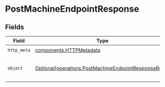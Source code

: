# PostMachineEndpointResponse


## Fields

| Field                                                                                                              | Type                                                                                                               | Required                                                                                                           | Description                                                                                                        |
| ------------------------------------------------------------------------------------------------------------------ | ------------------------------------------------------------------------------------------------------------------ | ------------------------------------------------------------------------------------------------------------------ | ------------------------------------------------------------------------------------------------------------------ |
| `http_meta`                                                                                                        | [components.HTTPMetadata](../../models/components/httpmetadata.md)                                                 | :heavy_check_mark:                                                                                                 | N/A                                                                                                                |
| `object`                                                                                                           | [Optional[operations.PostMachineEndpointResponseBody]](../../models/operations/postmachineendpointresponsebody.md) | :heavy_minus_sign:                                                                                                 | Create short lived machine endpoint                                                                                |